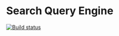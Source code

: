# Search Query Engine

[![Build status](https://ci.appveyor.com/api/projects/status/08nfnb02rvo9syx7/branch/develop?svg=true)](https://ci.appveyor.com/project/larais/sqe/branch/develop)